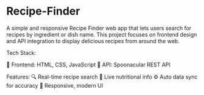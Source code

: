 # Recipe-Finder

A simple and responsive Recipe Finder web app that lets users search for recipes by ingredient or dish name. This project focuses on frontend design and API integration to display delicious recipes from around the web.

Tech Stack:

🧩 Frontend: HTML, CSS, JavaScript
🧩 API: Spoonacular REST API

Features:
🔍 Real-time recipe search
🥗 Live nutritional info
⚙️ Auto data sync for accuracy
📱 Responsive, modern UI
